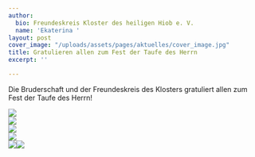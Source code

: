 ```yaml
---
author:
  bio: Freundeskreis Kloster des heiligen Hiob e. V.
  name: 'Ekaterina '
layout: post
cover_image: "/uploads/assets/pages/aktuelles/cover_image.jpg"
title: Gratulieren allen zum Fest der Taufe des Herrn
excerpt: ''

---
```

Die Bruderschaft und der Freundeskreis des Klosters gratuliert allen zum Fest der Taufe des Herrn!  
  
![](https://res.cloudinary.com/hiobmon/image/upload/v1611210580/media/2021/0CEB3C86-E2AD-47B5-8784-2871F48E9805_cp9jny.jpg)  
![](https://res.cloudinary.com/hiobmon/image/upload/v1611210595/media/2021/C6D4A35D-4150-447E-9CFF-E5289DABA86A_gwhzbc.jpg)  
![](https://res.cloudinary.com/hiobmon/image/upload/v1611210651/media/2021/2C738044-CD9C-4F24-90F2-BA81C8F16FFD_zlf5ga.jpg)  
![](https://res.cloudinary.com/hiobmon/image/upload/v1611210618/media/2021/1B24CB47-C9C4-4F7F-92DF-256262BEFD32_rkrlej.jpg)  
![](https://res.cloudinary.com/hiobmon/image/upload/v1611210636/media/2021/630D0485-D0F1-45CB-9CE5-8D91782A331E_dchzmn.jpg)![](https://res.cloudinary.com/hiobmon/image/upload/v1611210668/media/2021/AEC634F4-B949-451E-BAC2-998D685C39C8_idvl0z.jpg)